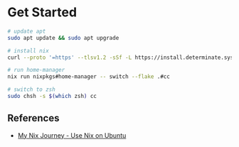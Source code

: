 # Get Started

```sh
# update apt
sudo apt update && sudo apt upgrade

# install nix
curl --proto '=https' --tlsv1.2 -sSf -L https://install.determinate.systems/nix | sh -s -- install

# run home-manager
nix run nixpkgs#home-manager -- switch --flake .#cc

# switch to zsh
sudo chsh -s $(which zsh) cc
```

## References

- [My Nix Journey - Use Nix on Ubuntu](https://tech.aufomm.com/my-nix-journey-use-nix-with-ubuntu/#Install-Nix)